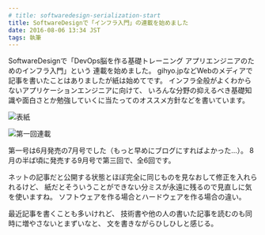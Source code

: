 ```yaml
---
# title: softwaredesign-serialization-start
title: SoftwareDesignで「インフラ入門」の連載を始めました
date: 2016-08-06 13:34 JST
tags: 執筆
---
```


SoftwareDesignで「DevOps脳を作る基礎トレーニング アプリエンジニアのためのインフラ入門」という
連載を始めました。
gihyo.jpなどWebのメディアで記事を書いたことはありましたが紙は始めてです。
インフラ全般がよくわからないアプリケーションエンジニアに向けて、
いろんな分野の抑えるべき基礎知識や面白さとか勉強していくに当たってのオススメ方針などを書いています。

![表紙](/img/2016-08-06_softwaredesign-frontcover.jpg)

![第一回連載](/img/2016-08-06_softwaredesign-top.jpg)

第一号は6月発売の7月号でした（もっと早めにブログにすればよかった...）。
8月の半ば頃に発売する9月号で第三回で、全6回です。

ネットの記事だと公開する状態とほぼ完全に同じものを見なおして修正を入れられるけど、
紙だとそういうことができない分ミスが永遠に残るので見直しに気を使いますね。
ソフトウェアを作る場合とハードウェアを作る場合の違い。

最近記事を書くことも多いけれど、
技術書や他の人の書いた記事を読むのも同時に増やさないとまずいなと、
文を書きながらひしひしと感じる。
